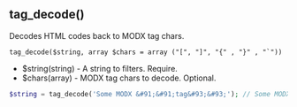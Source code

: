 ## tag_decode()
Decodes HTML codes back to MODX tag chars.

```tag_decode($string, array $chars = array ("[", "]", "{" , "}" , "`"))```
- $string(string) - A string to filters. Require.
- $chars(array) - MODX tag chars to decode. Optional.

```php
$string = tag_decode('Some MODX &#91;&#91;tag&#93;&#93;'); // Some MODX [[tag]]
```